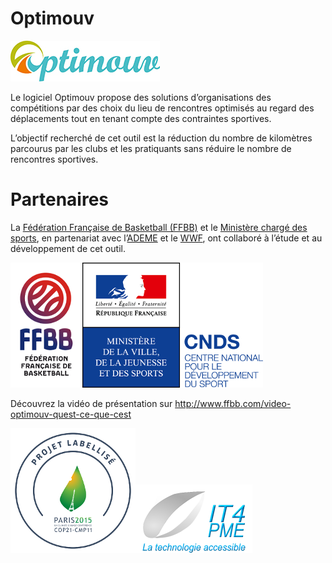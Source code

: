 # Optimouv

![Logo](images/optimouv.png)

Le logiciel Optimouv propose des solutions d’organisations des compétitions par des choix du lieu de rencontres
optimisés au regard des déplacements tout en tenant compte des contraintes sportives.

L’objectif recherché de cet outil est la réduction du nombre de kilomètres parcourus par les clubs et les pratiquants
sans réduire le nombre de rencontres sportives.

# Partenaires

La [Fédération Française de Basketball (FFBB)][ffbb] et le [Ministère chargé des sports][ministere-sports],
en partenariat avec l’[ADEME][] et le [WWF][],
ont collaboré à l’étude et au développement de cet outil.

![Logo FFBB][logo-ffbb]![Logo Ministère des Sports][logo-cnds]

Découvrez la vidéo de présentation sur <http://www.ffbb.com/video-optimouv-quest-ce-que-cest>

![Label COP21][label-cop21]![Logo IT4PME][logo-it4pme]

[ffbb]: http://www.ffbb.com/
[ministere-sports]: http://www.sports.gouv.fr/
[ADEME]: http://www.ademe.fr/
[WWF]: http://www.wwf.fr/
[logo-ffbb]: images/logo-ffbb.png
[logo-cnds]: images/logo-cnds.png
[logo-it4pme]: images/logo-it4pme.png
[label-cop21]: images/label-COP21.png
